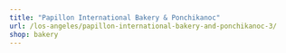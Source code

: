 ```yaml
---
title: "Papillon International Bakery & Ponchikanoc"
url: /los-angeles/papillon-international-bakery-and-ponchikanoc-3/
shop: bakery
---
```

